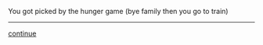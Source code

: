 

You got picked by the hunger game (bye family then you go to train)

---
[continue](5-show-off-good.md)